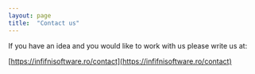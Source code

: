 ```yaml
---
layout: page
title:  "Contact us"
---
```


If you have an idea and you would like to work with us please write us at:

[https://infifnisoftware.ro/contact](https://infifnisoftware.ro/contact)